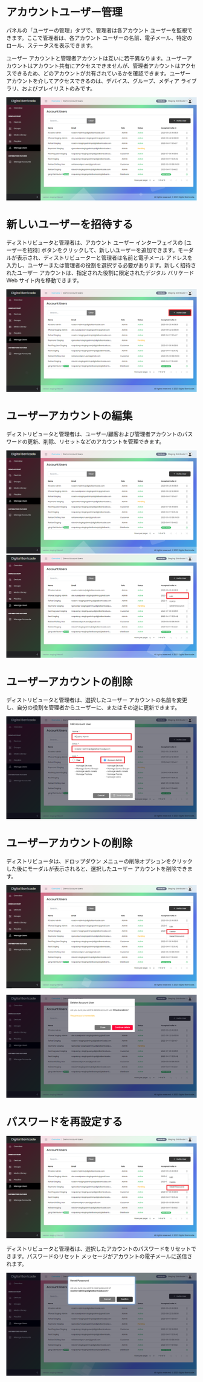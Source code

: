 # アカウントユーザー管理

<div class="description">

パネルの「ユーザーの管理」タブで、管理者は各アカウント ユーザーを監視できます。ここで管理者は、各アカウント ユーザーの名前、電子メール、特定のロール、ステータスを表示できます。

ユーザー アカウントと管理者アカウントは互いに若干異なります。ユーザーアカウントはアカウント共有にアクセスできませんが、管理者アカウントはアクセスできるため、どのアカウントが共有されているかを確認できます。ユーザー アカウントを介してアクセスできるのは、デバイス、グループ、メディア ライブラリ、およびプレイリストのみです。

![user_list](../images/manageUsers/manageUsers.png ":size=100%")

</div>

# 新しいユーザーを招待する

<div class="description">

ディストリビュータと管理者は、アカウント ユーザー インターフェイスの [ユーザーを招待] ボタンをクリックして、新しいユーザーを追加できます。モーダルが表示され、ディストリビューターと管理者は名前と電子メール アドレスを入力し、ユーザーまたは管理者の役割を選択する必要があります。新しく招待されたユーザー アカウントは、指定された役割に限定されたデジタル バリケード Web サイト内を移動できます。

![user_invite](../images/manageUsers/manageUsersAdd.png ":size=100%")

</div>

# ユーザーアカウントの編集

<div class="description">

ディストリビュータと管理者は、ユーザー/顧客および管理者アカウントのパスワードの更新、削除、リセットなどのアカウントを管理できます。

![user_edit](../images/manageUsers/manageUsers.png ":size=100%")
![user_edit](../images/manageUsers/manageUsersEdit.png ":size=100%")

</div>

# ユーザーアカウントの削除

<div class="description">

ディストリビュータと管理者は、選択したユーザー アカウントの名前を変更し、自分の役割を管理者からユーザーに、またはその逆に更新できます。

![user_edit](../images/manageUsers/manageUsersEditModal.png ":size=100%")

</div>

# ユーザーアカウントの削除

<div class="description">
ディストリビュータは、ドロップダウン メニューの削除オプションをクリックした後にモーダルが表示されると、選択したユーザー アカウントを削除できます。

![user_delete](../images/manageUsers/manageUsersDelete.png ":size=100%")

![manage_user](../images/manageUsers/manageUsersDeleteModal.png ":size=100%")

</div>

# パスワードを再設定する

<div class="description">

![user_reset](../images/manageUsers/manageUsersReset.png ":size=100%")

</div>

<div class="description">

ディストリビュータと管理者は、選択したアカウントのパスワードをリセットできます。パスワードのリセット メッセージがアカウントの電子メールに送信されます。

![user_reset](../images/manageUsers/manageUsersResetModal.png ":size=100%")

</div>
